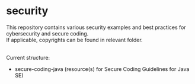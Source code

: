 # security
This repository contains various security examples and best practices for cybersecurity and secure coding.<br>
If applicable, copyrights can be found in relevant folder.<br><br>

Current structure:<br>
- secure-coding-java (resource(s) for Secure Coding Guidelines for Java SE)
